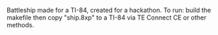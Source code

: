 Battleship made for a TI-84, created for a hackathon. To run: build the makefile then copy "ship.8xp" to a TI-84 via TE Connect CE or other methods.
